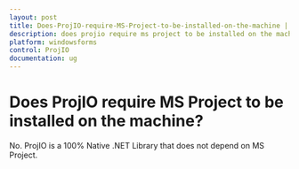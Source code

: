 ```yaml
---
layout: post
title: Does-ProjIO-require-MS-Project-to-be-installed-on-the-machine | Windows Forms | Syncfusion
description: does projio require ms project to be installed on the machine?
platform: windowsforms
control: ProjIO
documentation: ug
---
```


# Does ProjIO require MS Project to be installed on the machine?

No. ProjIO is a 100% Native .NET Library that does not depend on MS Project.

